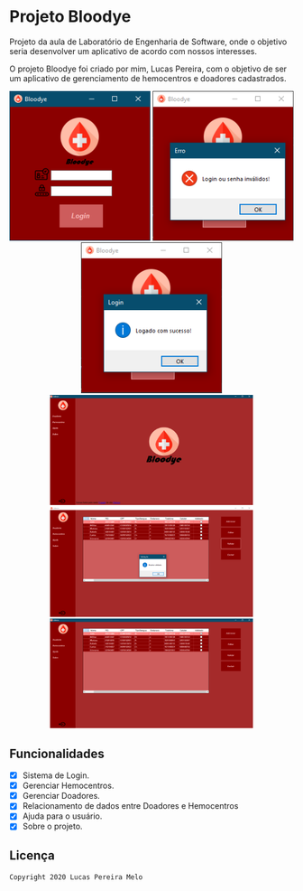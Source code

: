 # Projeto Bloodye
Projeto da aula de Laboratório de Engenharia de Software, onde o objetivo seria desenvolver um aplicativo de acordo com nossos interesses.


O projeto Bloodye foi criado por mim, Lucas Pereira, com o objetivo de ser um aplicativo de gerenciamento de hemocentros e doadores cadastrados.

<p align="center">
    <img src="Assets/Images/Tela1.png" width="250"/>
	<img src="Assets/Images/Tela2.png" width="250"/>
	<img src="Assets/Images/Tela3.png" width="250"/>
	<img src="Assets/Images/Tela4.png" width="360"/>
	<img src="Assets/Images/Tela6.png" width="360"/>
	<img src="Assets/Images/Tela6.1.png" width="360"/>
</p>

## Funcionalidades
*   [x] Sistema de Login.
*   [x] Gerenciar Hemocentros.
*   [x] Gerenciar Doadores.
*   [x] Relacionamento de dados entre Doadores e Hemocentros
*   [x] Ajuda para o usuário.
*   [x] Sobre o projeto.
## Licença
	Copyright 2020 Lucas Pereira Melo